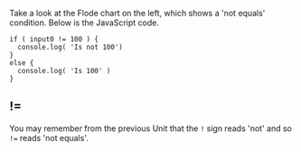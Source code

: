 Take a look at the Flode chart on the left, which shows a 'not equals' condition. Below is the JavaScript code.

```javscript
if ( input0 != 100 ) {
  console.log( 'Is not 100')
}
else {
  console.log( 'Is 100' )
}
```

## !=
You may remember from the previous Unit that the `!` sign reads 'not' and so `!=` reads 'not equals'.


